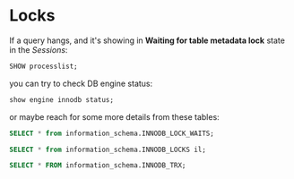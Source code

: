 
# Locks

If a query hangs, and it's showing in **Waiting for table metadata lock** state in the *Sessions*:

```sql
SHOW processlist;
```

you can try to check DB engine status:

```sql
show engine innodb status;
```

or maybe reach for some more details from these tables:

```sql
SELECT * from information_schema.INNODB_LOCK_WAITS;

SELECT * from information_schema.INNODB_LOCKS il;

SELECT * FROM information_schema.INNODB_TRX;
```

